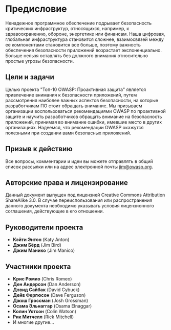 # Предисловие

Ненадежное программное обеспечение подрывает безопасность критических инфраструктур, относящихся, например, к здравоохранению, обороне, энергетике или финансам. Наша цифровая, глобальная инфраструктура становится сложнее, взаимосвязей между ее компонентами становится все больше, поэтому важность обеспечения безопасности приложений возрастает экспоненциально. Больше нельзя оставлять без должного внимания относительно простые угрозы безопасности.

## Цели и задачи

Целью проекта "Топ-10 OWASP: Проактивная защита" является привлечение внимания к безопасности приложений, путем рассмотрения наиболее важных аспектов безопасности, на которые разработчикам ПО стоит обращать внимание. Мы призываем организации воспользоваться рекомендациями OWASP по проактивной защите и научить разработчиков обращать внимание на безопасность приложений, принимая во внимание ошибки, имевшие место в других организациях. Надеемся, что рекомендации OWASP окажутся полезными при создании вами безопасных приложений.

## Призыв к действию

Все вопросы, комментарии и идеи вы можете отправлять в общий список рассылки или на адрес электронной почты jim@owasp.org.

## Авторские права и лицензирование

Данный документ выпущен под лицензией Creative Commons Attribution ShareAlike 3.0. В случае переиспользования или распространения данного документа необходимо указывать условия лицензионного соглашения, действующие в его отношении.

## Руководители проекта

* __Кэйти Энтон__ (Katy Anton)
* __Джим Бёрд__ (Jim Bird)
* __Джим Манико__ (Jim Manico)

## Участники проекта

* __Крис Ромио__ (Chris Romeo)
* __Ден Андерсон__ (Dan Anderson)
* __Дэвид Сайбак__ (David Cybuck)
* __Дейв Фергюсон__ (Dave Ferguson)
* __Джош Гроссман__ (Josh Grossman)
* __Осама Эльнаггар__ (Osama Elnaggar)
* __Колин Уотсон__ (Colin Watson)
* __Рик Митчелл__ (Rick Mitchell)
* И многие другие…